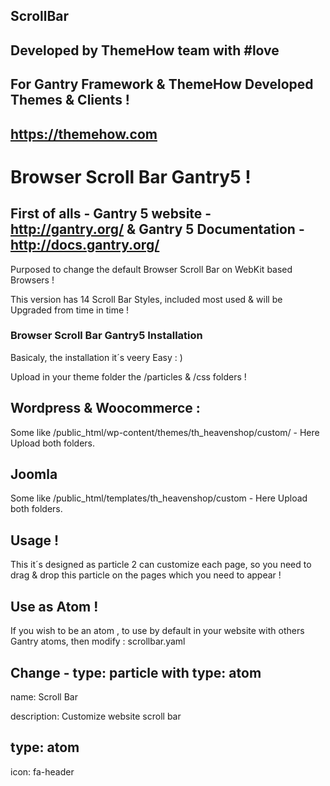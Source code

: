 ## ScrollBar

## Developed by ThemeHow team with #love 

## For Gantry Framework  &   ThemeHow Developed Themes & Clients !

## https://themehow.com

# Browser Scroll Bar Gantry5 !

## First of alls - Gantry 5 website - http://gantry.org/ & Gantry 5 Documentation - http://docs.gantry.org/
Purposed to change the default Browser Scroll Bar on WebKit based Browsers !

This version has 14 Scroll Bar Styles, included most used & will be Upgraded from time in time !

###   Browser Scroll Bar Gantry5 Installation

Basicaly, the installation it´s veery Easy : )

Upload in your theme folder the /particles & /css folders !

## Wordpress & Woocommerce : 

Some like /public_html/wp-content/themes/th_heavenshop/custom/  - Here Upload both folders.

## Joomla 

Some like /public_html/templates/th_heavenshop/custom  - Here Upload both folders.

## Usage !

This it´s designed as particle 2 can customize each page, so you need to drag & drop this particle on the pages which you need to appear !

## Use as Atom !

If you wish to be an atom , to use by default in your website with others Gantry atoms, then modify : scrollbar.yaml

 ## Change -  type: particle with type: atom 

 name: Scroll Bar
 
description: Customize website scroll bar

## type: atom

icon: fa-header


